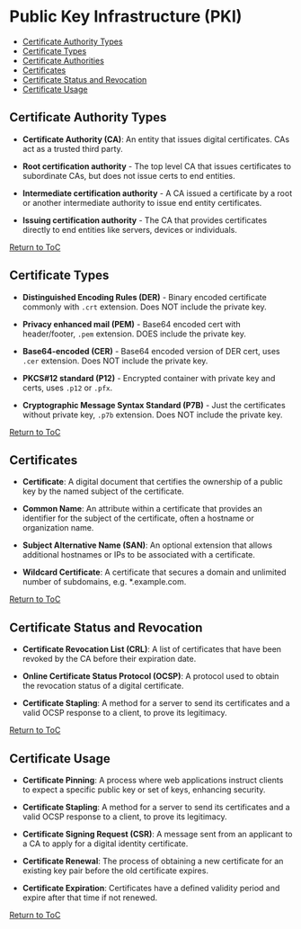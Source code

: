 # Public Key Infrastructure (PKI)

- [Certificate Authority Types](#certificate-authority-types)
- [Certificate Types](#certificate-types)
- [Certificate Authorities](#certificate-authorities)
- [Certificates](#certificates)  
- [Certificate Status and Revocation](#certificate-status-and-revocation)
- [Certificate Usage](#certificate-usage)

## Certificate Authority Types

- **Certificate Authority (CA)**: An entity that issues digital certificates. CAs act as a trusted third party.

- **Root certification authority** - The top level CA that issues certificates to subordinate CAs, but does not issue certs to end entities.

- **Intermediate certification authority** - A CA issued a certificate by a root or another intermediate authority to issue end entity certificates.

- **Issuing certification authority** - The CA that provides certificates directly to end entities like servers, devices or individuals.

[Return to ToC](#public-key-infrastructure-pki)

## Certificate Types 

- **Distinguished Encoding Rules (DER)** - Binary encoded certificate commonly with `.crt` extension. Does NOT include the private key.

- **Privacy enhanced mail (PEM)** - Base64 encoded cert with header/footer, `.pem` extension. DOES include the private key.

- **Base64-encoded (CER)** - Base64 encoded version of DER cert, uses `.cer` extension. Does NOT include the private key.

- **PKCS#12 standard (P12)** - Encrypted container with private key and certs, uses `.p12` or `.pfx`.

- **Cryptographic Message Syntax Standard (P7B)** - Just the certificates without private key, `.p7b` extension. Does NOT include the private key.

[Return to ToC](#public-key-infrastructure-pki)


## Certificates

- **Certificate**: A digital document that certifies the ownership of a public key by the named subject of the certificate.

- **Common Name**: An attribute within a certificate that provides an identifier for the subject of the certificate, often a hostname or organization name.

- **Subject Alternative Name (SAN)**: An optional extension that allows additional hostnames or IPs to be associated with a certificate.

- **Wildcard Certificate**: A certificate that secures a domain and unlimited number of subdomains, e.g. *.example.com.

[Return to ToC](#public-key-infrastructure-pki)

## Certificate Status and Revocation

- **Certificate Revocation List (CRL)**: A list of certificates that have been revoked by the CA before their expiration date.

- **Online Certificate Status Protocol (OCSP)**: A protocol used to obtain the revocation status of a digital certificate. 

- **Certificate Stapling**: A method for a server to send its certificates and a valid OCSP response to a client, to prove its legitimacy.

[Return to ToC](#public-key-infrastructure-pki)

## Certificate Usage  

- **Certificate Pinning**: A process where web applications instruct clients to expect a specific public key or set of keys, enhancing security.

- **Certificate Stapling**: A method for a server to send its certificates and a valid OCSP response to a client, to prove its legitimacy.

- **Certificate Signing Request (CSR)**: A message sent from an applicant to a CA to apply for a digital identity certificate. 

- **Certificate Renewal**: The process of obtaining a new certificate for an existing key pair before the old certificate expires.

- **Certificate Expiration**: Certificates have a defined validity period and expire after that time if not renewed.

[Return to ToC](#public-key-infrastructure-pki)